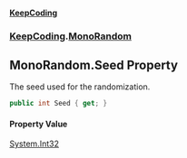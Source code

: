 #### [KeepCoding](index.md 'index')
### [KeepCoding](KeepCoding.md 'KeepCoding').[MonoRandom](MonoRandom.md 'KeepCoding.MonoRandom')
## MonoRandom.Seed Property
The seed used for the randomization.  
```csharp
public int Seed { get; }
```
#### Property Value
[System.Int32](https://docs.microsoft.com/en-us/dotnet/api/System.Int32 'System.Int32')
